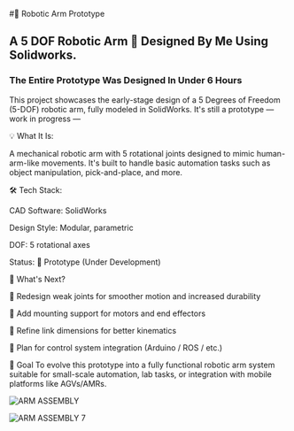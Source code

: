#🤖 Robotic Arm Prototype
## A 5 DOF Robotic Arm 🦾 Designed By Me Using Solidworks.

### The Entire Prototype Was Designed In Under 6 Hours

This project showcases the early-stage design of a 5 Degrees of Freedom (5-DOF) robotic arm, fully modeled in SolidWorks. It's still a prototype — work in progress —

💡 What It Is:

A mechanical robotic arm with 5 rotational joints designed to mimic human-arm-like movements. 
It's built to handle basic automation tasks such as object manipulation, pick-and-place, and more.

🛠️ Tech Stack:

CAD Software: SolidWorks

Design Style: Modular, parametric

DOF: 5 rotational axes

Status: 🧪 Prototype (Under Development)

🚧 What's Next?

🔄 Redesign weak joints for smoother motion and increased durability

🧱 Add mounting support for motors and end effectors

📐 Refine link dimensions for better kinematics

🧠 Plan for control system integration (Arduino / ROS / etc.)


🌟 Goal
To evolve this prototype into a fully functional robotic arm system suitable for small-scale automation, lab tasks, or integration with mobile platforms like AGVs/AMRs.


![ARM ASSEMBLY](https://github.com/user-attachments/assets/ede1b64c-b260-4bb9-b1d3-f058753a35f3)


![ARM ASSEMBLY 7](https://github.com/user-attachments/assets/f99d73d6-66c0-4c2e-b22c-e3b7b6844f5d)
